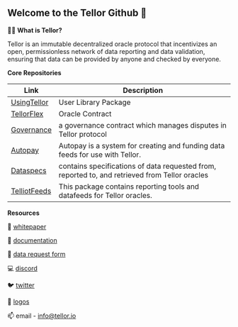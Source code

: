 ## Welcome to the Tellor Github 👋

🙋‍♀️ **What is Tellor?** 

Tellor is an immutable decentralized oracle protocol that incentivizes an open, permissionless network of data reporting and data validation, ensuring that data can be provided by anyone and checked by everyone.

**Core Repositories**

| Link                                                       | Description                                                                                    |
|------------------------------------------------------------|------------------------------------------------------------------------------------------------|
| [UsingTellor](https://github.com/tellor-io/usingtellor)    | User Library Package                                                                           |
| [TellorFlex](https://github.com/tellor-io/tellorFlex)      | Oracle Contract                                                                                |
| [Governance](https://github.com/tellor-io/governance)      | a governance contract which manages disputes in Tellor protocol                                |
| [Autopay](https://github.com/tellor-io/autoPay)            | Autopay is a system for creating and funding data feeds for use with Tellor.                   |
| [Dataspecs](https://github.com/tellor-io/dataSpecs)        | contains specifications of data requested from, reported to, and retrieved from Tellor oracles |
| [TelliotFeeds](https://github.com/tellor-io/telliot-feeds) | This package contains reporting tools and datafeeds for Tellor oracles.                        |

**Resources**

📃 [whitepaper](https://tellor.io/whitepaper/)

📗 [documentation](https://docs.tellor.io/tellor/the-basics/readme)

📮 [data request form](https://github.com/tellor-io/dataSpecs/issues/new/choose)

💻 [discord](https://discord.gg/tellor)

🐦 [twitter](https://www.twitter.com/WeAreTellor)

🎨 [logos](https://github.com/tellor-io/TellorBrandMaterials)

📫 email - info@tellor.io
